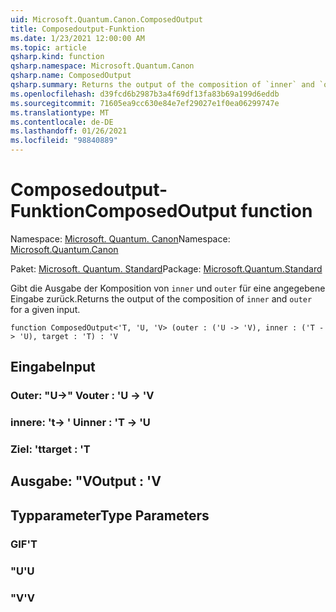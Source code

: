 ```yaml
---
uid: Microsoft.Quantum.Canon.ComposedOutput
title: Composedoutput-Funktion
ms.date: 1/23/2021 12:00:00 AM
ms.topic: article
qsharp.kind: function
qsharp.namespace: Microsoft.Quantum.Canon
qsharp.name: ComposedOutput
qsharp.summary: Returns the output of the composition of `inner` and `outer` for a given input.
ms.openlocfilehash: d39fcd6b2987b3a4f69df13fa83b69a199d6eddb
ms.sourcegitcommit: 71605ea9cc630e84e7ef29027e1f0ea06299747e
ms.translationtype: MT
ms.contentlocale: de-DE
ms.lasthandoff: 01/26/2021
ms.locfileid: "98840889"
---
```

# <a name="composedoutput-function"></a><span data-ttu-id="7ffcd-102">Composedoutput-Funktion</span><span class="sxs-lookup"><span data-stu-id="7ffcd-102">ComposedOutput function</span></span>

<span data-ttu-id="7ffcd-103">Namespace: [Microsoft. Quantum. Canon](xref:Microsoft.Quantum.Canon)</span><span class="sxs-lookup"><span data-stu-id="7ffcd-103">Namespace: [Microsoft.Quantum.Canon](xref:Microsoft.Quantum.Canon)</span></span>

<span data-ttu-id="7ffcd-104">Paket: [Microsoft. Quantum. Standard](https://nuget.org/packages/Microsoft.Quantum.Standard)</span><span class="sxs-lookup"><span data-stu-id="7ffcd-104">Package: [Microsoft.Quantum.Standard](https://nuget.org/packages/Microsoft.Quantum.Standard)</span></span>


<span data-ttu-id="7ffcd-105">Gibt die Ausgabe der Komposition von `inner` und `outer` für eine angegebene Eingabe zurück.</span><span class="sxs-lookup"><span data-stu-id="7ffcd-105">Returns the output of the composition of `inner` and `outer` for a given input.</span></span>

```qsharp
function ComposedOutput<'T, 'U, 'V> (outer : ('U -> 'V), inner : ('T -> 'U), target : 'T) : 'V
```


## <a name="input"></a><span data-ttu-id="7ffcd-106">Eingabe</span><span class="sxs-lookup"><span data-stu-id="7ffcd-106">Input</span></span>

### <a name="outer--u---v"></a><span data-ttu-id="7ffcd-107">Outer: "U->" V</span><span class="sxs-lookup"><span data-stu-id="7ffcd-107">outer : 'U -> 'V</span></span>




### <a name="inner--t---u"></a><span data-ttu-id="7ffcd-108">innere: 't-> ' U</span><span class="sxs-lookup"><span data-stu-id="7ffcd-108">inner : 'T -> 'U</span></span>




### <a name="target--t"></a><span data-ttu-id="7ffcd-109">Ziel: 't</span><span class="sxs-lookup"><span data-stu-id="7ffcd-109">target : 'T</span></span>





## <a name="output--v"></a><span data-ttu-id="7ffcd-110">Ausgabe: "V</span><span class="sxs-lookup"><span data-stu-id="7ffcd-110">Output : 'V</span></span>



## <a name="type-parameters"></a><span data-ttu-id="7ffcd-111">Typparameter</span><span class="sxs-lookup"><span data-stu-id="7ffcd-111">Type Parameters</span></span>

### <a name="t"></a><span data-ttu-id="7ffcd-112">GIF</span><span class="sxs-lookup"><span data-stu-id="7ffcd-112">'T</span></span>


### <a name="u"></a><span data-ttu-id="7ffcd-113">"U</span><span class="sxs-lookup"><span data-stu-id="7ffcd-113">'U</span></span>


### <a name="v"></a><span data-ttu-id="7ffcd-114">"V</span><span class="sxs-lookup"><span data-stu-id="7ffcd-114">'V</span></span>

